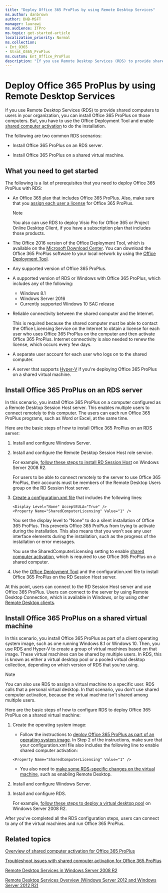 ```yaml
---
title: "Deploy Office 365 ProPlus by using Remote Desktop Services"
ms.author: danbrown
author: DHB-MSFT
manager: laurawi
ms.audience: ITPro
ms.topic: get-started-article
localization_priority: Normal
ms.collection:
- Ent_O365
- Strat_O365_ProPlus
ms.custom: Ent_Office_ProPlus
description: "If you use Remote Desktop Services (RDS) to provide shared computers to users in your organization, you can install Office 365 ProPlus on those computers. But, you have to use the Office Deployment Tool and enable shared computer activation to do the installation."
---
```


# Deploy Office 365 ProPlus by using Remote Desktop Services

If you use Remote Desktop Services (RDS) to provide shared computers to users in your organization, you can install Office 365 ProPlus on those computers. But, you have to use the Office Deployment Tool and enable [shared computer activation](overview-of-shared-computer-activation-for-office-365-proplus.md) to do the installation.

The following are two common RDS scenarios:

- Install Office 365 ProPlus on an RDS server.

- Install Office 365 ProPlus on a shared virtual machine.

## What you need to get started
<a name="Started"> </a>

The following is a list of prerequisites that you need to deploy Office 365 ProPlus with RDS:

- An Office 365 plan that includes Office 365 ProPlus. Also, make sure that you [assign each user a license](https://support.office.com/article/997596b5-4173-4627-b915-36abac6786dc) for Office 365 ProPlus.

    > [!NOTE]
    > You also can use RDS to deploy Visio Pro for Office 365 or Project Online Desktop Client, if you have a subscription plan that includes those products. 

- The Office 2016 version of the Office Deployment Tool, which is available on the [Microsoft Download Center](https://go.microsoft.com/fwlink/p/?LinkID=626065). You can download the Office 365 ProPlus software to your local network by using the [Office Deployment Tool](overview-of-the-office-2016-deployment-tool.md).

- Any supported version of Office 365 ProPlus.

- A supported version of RDS or Windows with Office 365 ProPlus, which includes any of the following:

  - Windows 8.1
  - Windows Server 2016
  - Currently supported Windows 10 SAC release

- Reliable connectivity between the shared computer and the Internet.

    This is required because the shared computer must be able to contact the Office Licensing Service on the Internet to obtain a license for each user who uses Office 365 ProPlus on the computer and then activate Office 365 ProPlus. Internet connectivity is also needed to renew the license, which occurs every few days.

- A separate user account for each user who logs on to the shared computer.

- A server that supports [Hyper-V](https://go.microsoft.com/fwlink/p/?LinkId=510585) if you're deploying Office 365 ProPlus on a shared virtual machine.

## Install Office 365 ProPlus on an RDS server
<a name="Server"> </a>

In this scenario, you install Office 365 ProPlus on a computer configured as a Remote Desktop Session Host server. This enables multiple users to connect remotely to this computer. The users can each run Office 365 ProPlus programs, such as Word or Excel, at the same time.

Here are the basic steps of how to install Office 365 ProPlus on an RDS server:

1. Install and configure Windows Server.

2. Install and configure the Remote Desktop Session Host role service.

    For example, [follow these steps to install RD Session Host](https://go.microsoft.com/fwlink/p/?LinkId=510582) on Windows Server 2008 R2.

    For users to be able to connect remotely to the server to use Office 365 ProPlus, their accounts must be members of the Remote Desktop Users group on the RD Session Host server.

3. [Create a configuration.xml file](configuration-options-for-the-office-2016-deployment-tool.md) that includes the following lines:

   ```
   <Display Level="None" AcceptEULA="True" /> 
   <Property Name="SharedComputerLicensing" Value="1" />
   ```

    You set the display level to "None" to do a silent installation of Office 365 ProPlus. This prevents Office 365 ProPlus from trying to activate during the installation. This also means that you won't see any user interface elements during the installation, such as the progress of the installation or error messages.

    You use the SharedComputerLicensing setting to enable [shared computer activation](overview-of-shared-computer-activation-for-office-365-proplus.md), which is required to use Office 365 ProPlus on a shared computer.

4. Use the [Office Deployment Tool](overview-of-the-office-2016-deployment-tool.md) and the configuration.xml file to install Office 365 ProPlus on the RD Session Host server.

At this point, users can connect to the RD Session Host server and use Office 365 ProPlus. Users can connect to the server by using Remote Desktop Connection, which is available in Windows, or by using other [Remote Desktop clients](https://go.microsoft.com/fwlink/p/?LinkId=510586).

## Install Office 365 ProPlus on a shared virtual machine
<a name="VM"> </a>

In this scenario, you install Office 365 ProPlus as part of a client operating system image, such as one running Windows 8.1 or Windows 10. Then, you use RDS and Hyper-V to create a group of virtual machines based on that image. These virtual machines can be shared by multiple users. In RDS, this is known as either a virtual desktop pool or a pooled virtual desktop collection, depending on which version of RDS that you're using.

> [!NOTE]
> You can also use RDS to assign a virtual machine to a specific user. RDS calls that a personal virtual desktop. In that scenario, you don't use shared computer activation, because the virtual machine isn't shared among multiple users. 

Here are the basic steps of how to configure RDS to deploy Office 365 ProPlus on a shared virtual machine:

1. Create the operating system image:

   - Follow the instructions to [deploy Office 365 ProPlus as part of an operating system image](deploy-office-365-proplus-as-part-of-an-operating-system-image.md). In Step 2 of the instructions, make sure that your configuration.xml file also includes the following line to enable shared computer activation:

   ```
   <Property Name="SharedComputerLicensing" Value="1" />
   ```

   - You also need to [make some RDS-specific changes on the virtual machine](https://go.microsoft.com/fwlink/p/?LinkId=510584), such as enabling Remote Desktop.

2. Install and configure Windows Server.

3. Install and configure RDS.

    For example, [follow these steps to deploy a virtual desktop pool](https://go.microsoft.com/fwlink/p/?LinkId=510583) on Windows Server 2008 R2.

After you've completed all the RDS configuration steps, users can connect to any of the virtual machines and run Office 365 ProPlus.


## Related topics
<a name="VM"> </a>

[Overview of shared computer activation for Office 365 ProPlus](overview-of-shared-computer-activation-for-office-365-proplus.md)

[Troubleshoot issues with shared computer activation for Office 365 ProPlus](troubleshoot-issues-with-shared-computer-activation-for-office-365-proplus.md)

[Remote Desktop Services in Windows Server 2008 R2](https://go.microsoft.com/fwlink/p/?LinkID=268148)

[Remote Desktop Services Overview (Windows Server 2012 and Windows Server 2012 R2)](https://go.microsoft.com/fwlink/p/?LinkID=268149)


